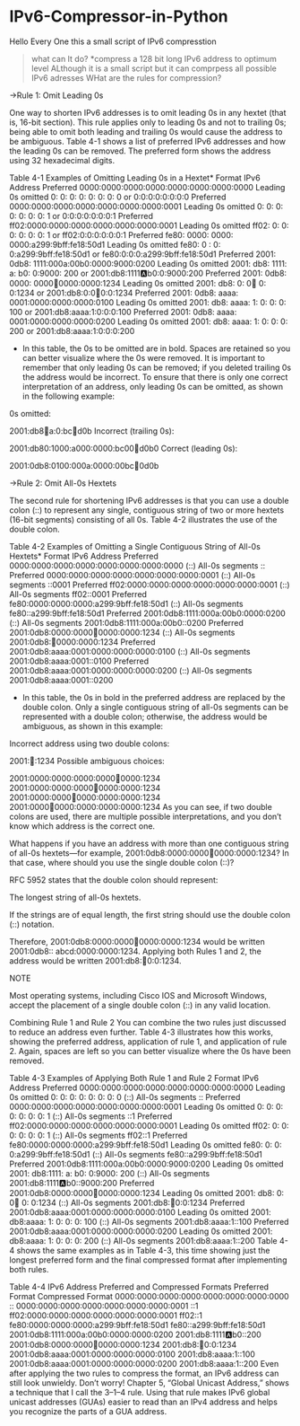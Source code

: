 # IPv6-Compressor-in-Python
Hello Every One this a small script of IPv6 compresstion
>what can It do?
*compress a 128 bit long IPv6 address to optimum level
ALthough it is a small script but it can comprpess all possible IPv6 adresses
>WHat are the rules for compression?



->Rule 1: Omit Leading 0s

One way to shorten IPv6 addresses is to omit leading 0s in any hextet (that is, 16-bit section). This rule applies only to leading 0s and not to trailing 0s; being able to omit both leading and trailing 0s would cause the address to be ambiguous. Table 4-1 shows a list of preferred IPv6 addresses and how the leading 0s can be removed. The preferred form shows the address using 32 hexadecimal digits.

Table 4-1 Examples of Omitting Leading 0s in a Hextet*
Format	IPv6 Address
Preferred	0000:0000:0000:0000:0000:0000:0000:0000
Leading 0s omitted	   0:   0:   0:   0:   0:   0:   0:   0
or
0:0:0:0:0:0:0:0
Preferred	0000:0000:0000:0000:0000:0000:0000:0001
Leading 0s omitted	   0:   0:   0:   0:   0:   0:   0:   1
or
0:0:0:0:0:0:0:1
Preferred	ff02:0000:0000:0000:0000:0000:0000:0001
Leading 0s omitted	ff02:   0:   0:   0:   0:   0:   0:   1
or
ff02:0:0:0:0:0:0:1
Preferred	fe80: 0000: 0000: 0000:a299:9bff:fe18:50d1
Leading 0s omitted	fe80:   0   :   0:   0:a299:9bff:fe18:50d1
or
fe80:0:0:0:a299:9bff:fe18:50d1
Preferred	2001: 0db8: 1111:000a:00b0:0000:9000:0200
Leading 0s omitted	2001: db8:  1111:   a:  b0:   0:9000: 200
or
2001:db8:1111:a:b0:0:9000:200
Preferred	2001: 0db8: 0000: 0000:abcd:0000:0000:1234
Leading 0s omitted	2001:  db8:    0:    0:abcd:   0:   0:1234
or
2001:db8:0:0:abcd:0:0:1234
Preferred	2001: 0db8: aaaa: 0001:0000:0000:0000:0100
Leading 0s omitted	2001:  db8: aaaa:   1:   0:   0:   0:  100
or
2001:db8:aaaa:1:0:0:0:100
Preferred	2001: 0db8: aaaa: 0001:0000:0000:0000:0200
Leading 0s omitted	2001: db8: aaaa:   1:   0:   0:   0:   200
or
2001:db8:aaaa:1:0:0:0:200
* In this table, the 0s to be omitted are in bold. Spaces are retained so you can better visualize where the 0s were removed.
It is important to remember that only leading 0s can be removed; if you deleted trailing 0s the address would be incorrect. To ensure that there is only one correct interpretation of an address, only leading 0s can be omitted, as shown in the following example:

0s omitted:

2001:db8:100:a:0:bc:abcd:d0b
Incorrect (trailing 0s):

2001:db80:1000:a000:0000:bc00:abcd:d0b0
Correct (leading 0s):

2001:0db8:0100:000a:0000:00bc:abcd:0d0b



->Rule 2: Omit All-0s Hextets

The second rule for shortening IPv6 addresses is that you can use a double colon (::) to represent any single, contiguous string of two or more hextets (16-bit segments) consisting of all 0s. Table 4-2 illustrates the use of the double colon.

Table 4-2 Examples of Omitting a Single Contiguous String of All-0s Hextets*
Format	IPv6 Address
Preferred	0000:0000:0000:0000:0000:0000:0000:0000
(::) All-0s segments	::
Preferred	0000:0000:0000:0000:0000:0000:0000:0001
(::) All-0s segments	::0001
Preferred	ff02:0000:0000:0000:0000:0000:0000:0001
(::) All-0s segments	ff02::0001
Preferred	fe80:0000:0000:0000:a299:9bff:fe18:50d1
(::) All-0s segments	fe80::a299:9bff:fe18:50d1
Preferred	2001:0db8:1111:000a:00b0:0000:0200
(::) All-0s segments	2001:0db8:1111:000a:00b0::0200
Preferred	2001:0db8:0000:0000:abcd:0000:0000:1234
(::) All-0s segments	2001:0db8::abcd:0000:0000:1234
Preferred	2001:0db8:aaaa:0001:0000:0000:0000:0100
(::) All-0s segments	2001:0db8:aaaa:0001::0100
Preferred	2001:0db8:aaaa:0001:0000:0000:0000:0200
(::) All-0s segments	2001:0db8:aaaa:0001::0200
* In this table, the 0s in bold in the preferred address are replaced by the double colon.
Only a single contiguous string of all-0s segments can be represented with a double colon; otherwise, the address would be ambiguous, as shown in this example:

Incorrect address using two double colons:

2001::abcd::1234
Possible ambiguous choices:

2001:0000:0000:0000:0000:abcd:0000:1234
2001:0000:0000:0000:abcd:0000:0000:1234
2001:0000:0000:abcd:0000:0000:0000:1234
2001:0000:abcd:0000:0000:0000:0000:1234
As you can see, if two double colons are used, there are multiple possible interpretations, and you don’t know which address is the correct one.

What happens if you have an address with more than one contiguous string of all-0s hextets—for example, 2001:0db8:0000:0000:abcd:0000:0000:1234? In that case, where should you use the single double colon (::)?

RFC 5952 states that the double colon should represent:

The longest string of all-0s hextets.

If the strings are of equal length, the first string should use the double colon (::) notation.

Therefore, 2001:0db8:0000:0000:abcd:0000:0000:1234 would be written 2001:0db8:: abcd:0000:0000:1234. Applying both Rules 1 and 2, the address would be written 2001:db8::abcd:0:0:1234.

NOTE

Most operating systems, including Cisco IOS and Microsoft Windows, accept the placement of a single double colon (::) in any valid location.

Combining Rule 1 and Rule 2
You can combine the two rules just discussed to reduce an address even further. Table 4-3 illustrates how this works, showing the preferred address, application of rule 1, and application of rule 2. Again, spaces are left so you can better visualize where the 0s have been removed.

Table 4-3 Examples of Applying Both Rule 1 and Rule 2
Format	IPv6 Address
Preferred	0000:0000:0000:0000:0000:0000:0000:0000
Leading 0s omitted	   0:   0:   0:   0:   0:   0:   0:   0
(::) All-0s segments	::
Preferred	0000:0000:0000:0000:0000:0000:0000:0001
Leading 0s omitted	   0:   0:   0:   0:   0:   0:   0:   1
(::) All-0s segments	::1
Preferred	ff02:0000:0000:0000:0000:0000:0000:0001
Leading 0s omitted	ff02:   0:   0:   0:   0:   0:   0:   1
(::) All-0s segments	ff02::1
Preferred	fe80:0000:0000:0000:a299:9bff:fe18:50d1
Leading 0s omitted	fe80:   0:   0:   0:a299:9bff:fe18:50d1
(::) All-0s segments	fe80::a299:9bff:fe18:50d1
Preferred	2001:0db8:1111:000a:00b0:0000:9000:0200
Leading 0s omitted	2001:  db8:1111:  a:  b0:  0:9000:  200
(::) All-0s segments	2001:db8:1111:a:b0::9000:200
Preferred	2001:0db8:0000:0000:abcd:0000:0000:1234
Leading 0s omitted	2001:  db8:  0:   0:abcd:   0:   0:1234
(::) All-0s segments	2001:db8::abcd:0:0:1234
Preferred	2001:0db8:aaaa:0001:0000:0000:0000:0100
Leading 0s omitted	2001:  db8:aaaa:  1:  0:   0:   0:  100
(::) All-0s segments	2001:db8:aaaa:1::100
Preferred	2001:0db8:aaaa:0001:0000:0000:0000:0200
Leading 0s omitted	2001:  db8:aaaa:  1:  0:  0:   0:   200
(::) All-0s segments	2001:db8:aaaa:1::200
Table 4-4 shows the same examples as in Table 4-3, this time showing just the longest preferred form and the final compressed format after implementing both rules.

Table 4-4 IPv6 Address Preferred and Compressed Formats
Preferred Format	Compressed Format
0000:0000:0000:0000:0000:0000:0000:0000	::
0000:0000:0000:0000:0000:0000:0000:0001	::1
ff02:0000:0000:0000:0000:0000:0000:0001	ff02::1
fe80:0000:0000:0000:a299:9bff:fe18:50d1	fe80::a299:9bff:fe18:50d1
2001:0db8:1111:000a:00b0:0000:0000:0200	2001:db8:1111:a:b0::200
2001:0db8:0000:0000:abcd:0000:0000:1234	2001:db8::abcd:0:0:1234
2001:0db8:aaaa:0001:0000:0000:0000:0100	2001:db8:aaaa:1::100
2001:0db8:aaaa:0001:0000:0000:0000:0200	2001:db8:aaaa:1::200
Even after applying the two rules to compress the format, an IPv6 address can still look unwieldy. Don’t worry! Chapter 5, “Global Unicast Address,” shows a technique that I call the 3–1–4 rule. Using that rule makes IPv6 global unicast addresses (GUAs) easier to read than an IPv4 address and helps you recognize the parts of a GUA address. 